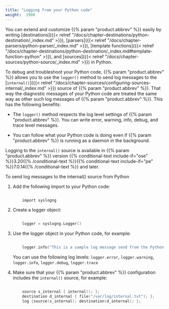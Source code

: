 ```yaml
---
title: "Logging from your Python code"
weight:  1900
---
```

<!-- DISCLAIMER: This file is based on the syslog-ng Open Source Edition documentation https://github.com/balabit/syslog-ng-ose-guides/commit/2f4a52ee61d1ea9ad27cb4f3168b95408fddfdf2 and is used under the terms of The syslog-ng Open Source Edition Documentation License. The file has been modified by Axoflow. -->

You can extend and customize {{% param "product.abbrev" %}} easily by writing [destinations]({{< relref "/docs/chapter-destinations/python-destination/_index.md" >}}), [parsers]({{< relref "/docs/chapter-parsers/python-parser/_index.md" >}}), [template functions]({{< relref "/docs/chapter-destinations/python-destination/_index.md#template-function-python" >}}), and [sources]({{< relref "/docs/chapter-sources/python-source/_index.md" >}}) in Python.

To debug and troubleshoot your Python code, {{% param "product.abbrev" %}} allows you to use the `logger()` method to send log messages to the [`internal()`]({{< relref "/docs/chapter-sources/configuring-sources-internal/_index.md" >}}) source of {{% param "product.abbrev" %}}. That way the diagnostic messages of your Python code are treated the same way as other such log messages of {{% param "product.abbrev" %}}. This has the following benefits:

  - The `logger()` method respects the log level settings of {{% param "product.abbrev" %}}. You can write error, warning, info, debug, and trace level messages.

  - You can follow what your Python code is doing even if {{% param "product.abbrev" %}} is running as a daemon in the background.

Logging to the `internal()` source is available in {{% param "product.abbrev" %}} version {{% conditional-text include-if="ose" %}}3.20{{% /conditional-text %}}{{% conditional-text include-if="pe" %}}7.0.14{{% /conditional-text %}} and later.

To send log messages to the internal() source from Python

1.  Add the following import to your Python code:
    
    ```c
    
        import syslogng
    
    ```

2.  Create a logger object:
    
    ```c
    
        logger = syslogng.Logger()
    
    ```

3.  Use the logger object in your Python code, for example:
    
    ```c
    
        logger.info("This is a sample log message send from the Python code.")
    
    ```
    
    You can use the following log levels: `logger.error`, `logger.warning`, `logger.info`, `logger.debug`, `logger.trace`

4.  Make sure that your {{% param "product.abbrev" %}} configuration includes the `internal()` source, for example:
    
    ```c
    
        source s_internal { internal(); };
        destination d_internal { file("/var/log/internal.txt"); };
        log {source(s_internal); destination(d_internal); };
    
    ```
